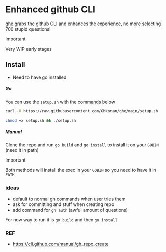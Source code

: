 # Enhanced github CLI
ghe grabs the github CLI and enhances the experience, no more selecting 700 stupid questions! 

> [!IMPORTANT]
> Very WIP early stages


## Install
- Need to have go installed

##### Go
You can use the `setup.sh` with the commands below
````bash
curl -O https://raw.githubusercontent.com/GMkonan/ghe/main/setup.sh

chmod +x setup.sh && ./setup.sh
``````

##### Manual
Clone the repo and run `go build` and `go install` to install it on your `GOBIN` (need it in path)

> [!IMPORTANT]
> Both methods will install the exec in your `GOBIN` so you need to have it in `PATH`


### ideas
- default to normal gh commands when user tries them
- ask for committing and stuff when creating repo
- add command for `gh auth` (awful amount of questions)

For now way to run it is `go build` and then `go install`

### REF
- https://cli.github.com/manual/gh_repo_create
